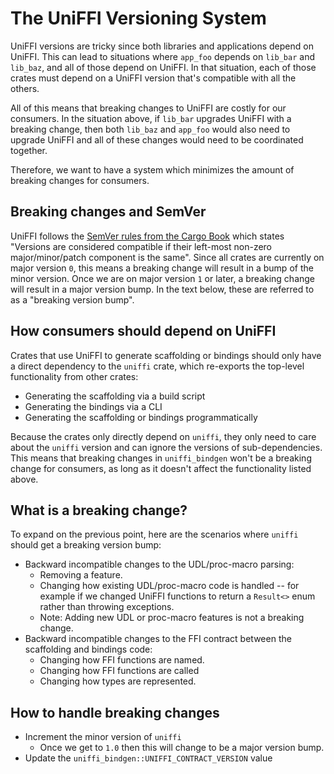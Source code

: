 # The UniFFI Versioning System

UniFFI versions are tricky since both libraries and applications depend on UniFFI.  This can lead to situations where `app_foo` depends on `lib_bar` and `lib_baz`, and all of those depend on UniFFI.  In that situation, each of those crates must depend on a UniFFI version that's compatible with all the others.

All of this means that breaking changes to UniFFI are costly for our consumers.  In the situation above, if `lib_bar` upgrades UniFFI with a breaking change, then both `lib_baz` and `app_foo` would also need to upgrade UniFFI and all of these changes would need to be coordinated together.

Therefore, we want to have a system which minimizes the amount of breaking changes for consumers.

## Breaking changes and SemVer

UniFFI follows the [SemVer rules from the Cargo Book](https://doc.rust-lang.org/cargo/reference/resolver.html#semver-compatibility) which states "Versions are considered compatible if their left-most non-zero major/minor/patch component is the same".  Since all crates are currently on major version `0`, this means a breaking change will result in a bump of the minor version.  Once we are on major version `1` or later, a breaking change will result in a major version bump.  In the text below, these are referred to as a "breaking version bump".

## How consumers should depend on UniFFI

Crates that use UniFFI to generate scaffolding or bindings should only have a direct dependency to the `uniffi` crate, which re-exports the top-level functionality from other crates:

* Generating the scaffolding via a build script
* Generating the bindings via a CLI
* Generating the scaffolding or bindings programmatically

Because the crates only directly depend on `uniffi`, they only need to care about the `uniffi` version and can ignore the versions of sub-dependencies.  This means that breaking changes in `uniffi_bindgen` won't be a breaking change for consumers, as long as it doesn't affect the functionality listed above.

## What is a breaking change?

To expand on the previous point, here are the scenarios where `uniffi` should get a breaking version bump:

* Backward incompatible changes to the UDL/proc-macro parsing:
  * Removing a feature.
  * Changing how existing UDL/proc-macro code is handled -- for example if we changed UniFFI functions to return a `Result<>` enum rather than throwing exceptions.
  * Note: Adding new UDL or proc-macro features is not a breaking change.
* Backward incompatible changes to the FFI contract between the scaffolding and bindings code:
  * Changing how FFI functions are named.
  * Changing how FFI functions are called
  * Changing how types are represented.

## How to handle breaking changes

* Increment the minor version of `uniffi`
  * Once we get to `1.0` then this will change to be a major version bump.
* Update the `uniffi_bindgen::UNIFFI_CONTRACT_VERSION` value
